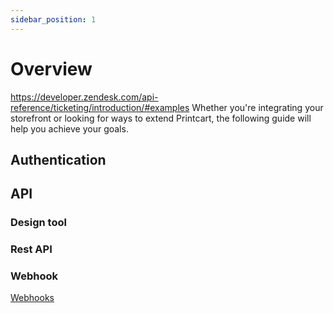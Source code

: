 ```yaml
---
sidebar_position: 1
---
```


# Overview

https://developer.zendesk.com/api-reference/ticketing/introduction/#examples
Whether you're integrating your storefront or looking for ways to extend Printcart, the following guide will help you achieve your goals.

## Authentication

## API

### Design tool

### Rest API

### Webhook

[Webhooks](/docs/reference/webhooks)